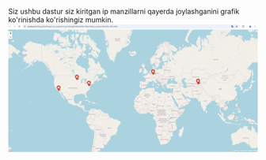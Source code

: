 Siz ushbu dastur siz kiritgan ip manzillarni qayerda joylashganini grafik ko'rinishda ko'rishingiz mumkin.
![image alt](https://github.com/JavokhirUmurzakov/ip-map/blob/main/ip-world.png)

